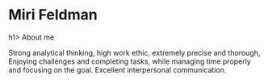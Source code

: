 <h1>Miri Feldman</h1>h1></h1>
About me

Strong analytical thinking, high work ethic, extremely precise and thorough,
Enjoying challenges and completing tasks, while managing time properly and focusing on the goal.
Excellent interpersonal communication.

